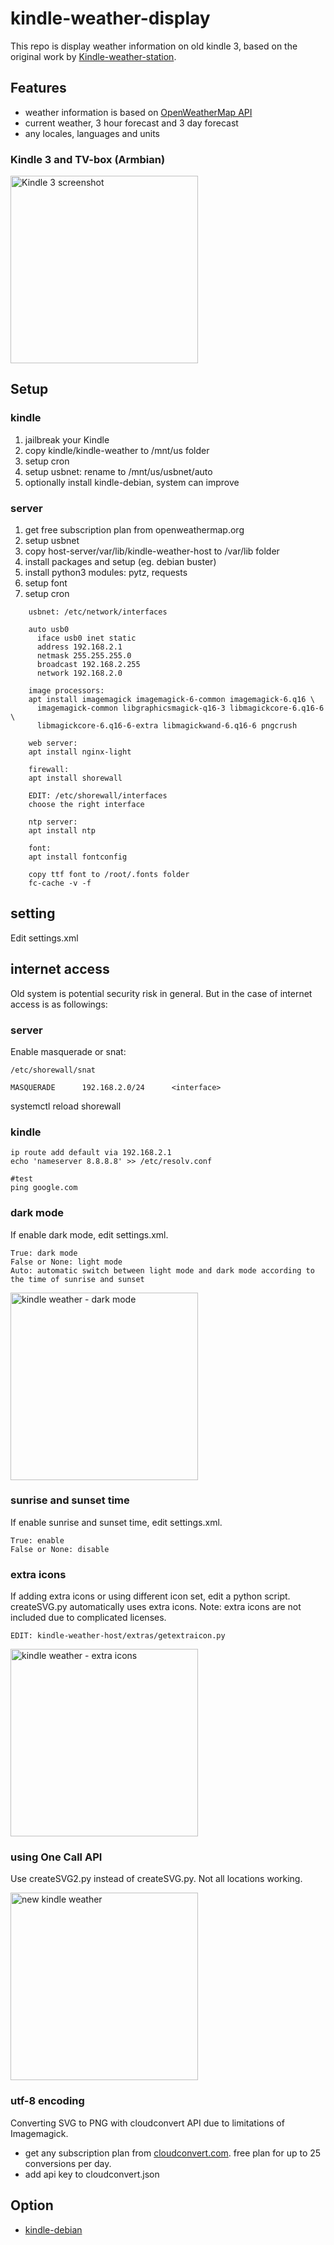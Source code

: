 # kindle-weather-display

This repo is display weather information on old kindle 3, based on the original work by [Kindle-weather-station](https://gitlab.com/iero/Kindle-weather-station).

## Features
* weather information is based on [OpenWeatherMap API](https://openweathermap.org/)
* current weather, 3 hour forecast and 3 day forecast
* any locales, languages and units

### Kindle 3 and TV-box (Armbian)
<img src="screenshot-kindle-weather.jpg" width="300" alt="Kindle 3 screenshot" />

## Setup
### kindle
1. jailbreak your Kindle
2. copy kindle/kindle-weather to /mnt/us folder
3. setup cron
5. setup usbnet: rename to /mnt/us/usbnet/auto
4. optionally install kindle-debian, system can improve

### server
1. get free subscription plan from openweathermap.org
2. setup usbnet
3. copy host-server/var/lib/kindle-weather-host to /var/lib folder
4. install packages and setup (eg. debian buster)
5. install python3 modules: pytz, requests
6. setup font
7. setup cron

```
    usbnet: /etc/network/interfaces
    
    auto usb0
      iface usb0 inet static
      address 192.168.2.1
      netmask 255.255.255.0
      broadcast 192.168.2.255
      network 192.168.2.0

    image processors:
    apt install imagemagick imagemagick-6-common imagemagick-6.q16 \
      imagemagick-common libgraphicsmagick-q16-3 libmagickcore-6.q16-6 \
      libmagickcore-6.q16-6-extra libmagickwand-6.q16-6 pngcrush

    web server:
    apt install nginx-light

    firewall:
    apt install shorewall
    
    EDIT: /etc/shorewall/interfaces
    choose the right interface
    
    ntp server:
    apt install ntp

    font:
    apt install fontconfig

    copy ttf font to /root/.fonts folder
    fc-cache -v -f
```

## setting
Edit settings.xml

## internet access
Old system is potential security risk in general. But in the case of internet access is as followings:

### server
Enable masquerade or snat:
```
/etc/shorewall/snat

MASQUERADE		192.168.2.0/24		<interface>
```
systemctl reload shorewall

### kindle
```
ip route add default via 192.168.2.1
echo 'nameserver 8.8.8.8' >> /etc/resolv.conf

#test
ping google.com
```

### dark mode
If enable dark mode, edit settings.xml.
```
True: dark mode
False or None: light mode
Auto: automatic switch between light mode and dark mode according to the time of sunrise and sunset
```
<img src="sample_images/kindleStation-Tokorozawa-darkmode.png" width="300" alt="kindle weather - dark mode" />

### sunrise and sunset time
If enable sunrise and sunset time, edit settings.xml.
```
True: enable
False or None: disable
```

### extra icons
If adding extra icons or using different icon set, edit a python script. createSVG.py automatically uses extra icons.
Note: extra icons are not included due to complicated licenses.
```
EDIT: kindle-weather-host/extras/getextraicon.py
```

<img src="sample_images/kindleStation-sample-extra-icons.png" width="300" alt="kindle weather - extra icons" />

### using One Call API
Use createSVG2.py instead of createSVG.py.
Not all locations working.

<img src="sample_images/kindleStation-new.png" width="300" alt="new kindle weather" />

### utf-8 encoding
Converting SVG to PNG with cloudconvert API due to limitations of Imagemagick.
* get any subscription plan from [cloudconvert.com](https://cloudconvert.com/). free plan for up to 25 conversions per day.
* add api key to cloudconvert.json

## Option
* [kindle-debian](https://mega.nz/folder/4XAlBK7Y#cSr2Gq8KxL6LkRe4SB0hqQ)
